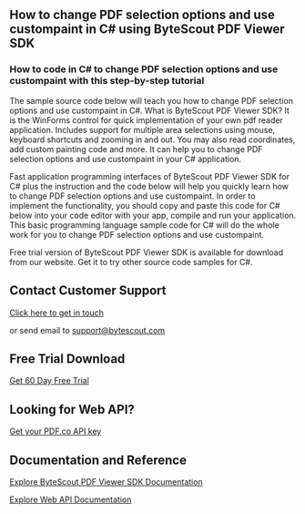 ## How to change PDF selection options and use custompaint in C# using ByteScout PDF Viewer SDK

### How to code in C# to change PDF selection options and use custompaint with this step-by-step tutorial

The sample source code below will teach you how to change PDF selection options and use custompaint in C#. What is ByteScout PDF Viewer SDK? It is the WinForms control for quick implementation of your own pdf reader application. Includes support for multiple area selections using mouse, keyboard shortcuts and zooming in and out. You may also read coordinates, add custom painting code and more. It can help you to change PDF selection options and use custompaint in your C# application.

Fast application programming interfaces of ByteScout PDF Viewer SDK for C# plus the instruction and the code below will help you quickly learn how to change PDF selection options and use custompaint. In order to implement the functionality, you should copy and paste this code for C# below into your code editor with your app, compile and run your application. This basic programming language sample code for C# will do the whole work for you to change PDF selection options and use custompaint.

Free trial version of ByteScout PDF Viewer SDK is available for download from our website. Get it to try other source code samples for C#.

## Contact Customer Support

[Click here to get in touch](https://bytescout.zendesk.com/hc/en-us/requests/new?subject=ByteScout%20PDF%20Viewer%20SDK%20Question)

or send email to [support@bytescout.com](mailto:support@bytescout.com?subject=ByteScout%20PDF%20Viewer%20SDK%20Question) 

## Free Trial Download

[Get 60 Day Free Trial](https://bytescout.com/download/web-installer?utm_source=github-readme)

## Looking for Web API? 

[Get your PDF.co API key](https://pdf.co/documentation/api?utm_source=github-readme)

## Documentation and Reference

[Explore ByteScout PDF Viewer SDK Documentation](https://bytescout.com/documentation/index.html?utm_source=github-readme)

[Explore Web API Documentation](https://pdf.co/documentation/api?utm_source=github-readme)